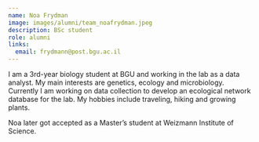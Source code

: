 ```yaml
---
name: Noa Frydman
image: images/alumni/team_noafrydman.jpeg
description: BSc student
role: alumni
links:
  email: frydmann@post.bgu.ac.il
---
```


I am a 3rd-year biology student at BGU and working in the lab as a data analyst. My main interests are genetics, ecology and microbiology. Currently I am working on data collection to develop an ecological network database for the lab. My hobbies include traveling, hiking and growing plants.

Noa later got accepted as a Master’s student at Weizmann Institute of Science.
